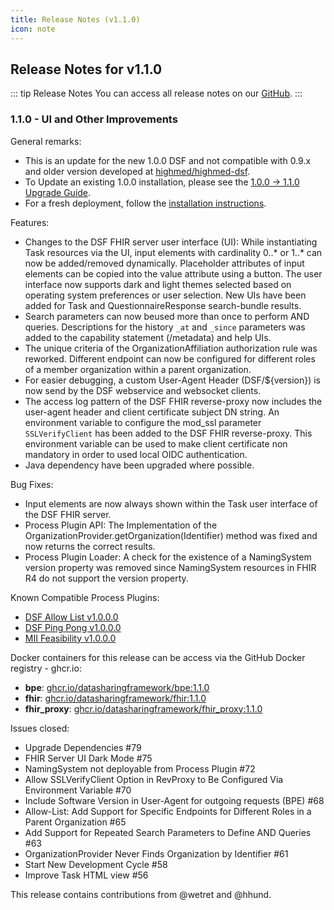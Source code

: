 ```yaml
---
title: Release Notes (v1.1.0)
icon: note
---
```


## Release Notes for v1.1.0

::: tip Release Notes
You can access all release notes on our [GitHub](https://github.com/datasharingframework/dsf/releases).
:::

### 1.1.0 - UI and Other Improvements
General remarks:
- This is an update for the new 1.0.0 DSF and not compatible with 0.9.x and older version developed at [highmed/highmed-dsf](https://github.com/highmed/highmed-dsf).
- To Update an existing 1.0.0 installation, please see the [1.0.0 -> 1.1.0 Upgrade Guide](https://dsf.dev/v1.1.0/maintain/upgrade-from-1.html).
- For a fresh deployment, follow the [installation instructions](https://dsf.dev/v1.1.0/maintain/install.html).

Features:
- Changes to the DSF FHIR server user interface (UI): While instantiating Task resources via the UI, input elements with cardinality 0..* or 1..* can now be added/removed dynamically. Placeholder attributes of input elements can be copied into the value attribute using a button. The user interface now supports dark and light themes selected based on operating system preferences or user selection. New UIs have been added for Task and QuestionnaireResponse search-bundle results.
- Search parameters can now beused more than once to perform AND queries. Descriptions for the history `_at` and `_since` parameters was added to the capability statement (/metadata) and help UIs.
- The unique criteria of the OrganizationAffiliation authorization rule was reworked. Different endpoint can now be configured for different roles of a member organization within a parent organization.
- For easier debugging, a custom User-Agent Header (DSF/${version}) is now send by the DSF webservice and websocket clients. 
- The access log pattern of the DSF FHIR reverse-proxy now includes the user-agent header and client certificate subject DN string. An environment variable to configure the mod_ssl parameter `SSLVerifyClient` has been added to the DSF FHIR reverse-proxy. This environment variable can be used to make client certificate non mandatory in order to used local OIDC authentication.
- Java dependency have been upgraded where possible.

Bug Fixes:
- Input elements are now always shown within the Task user interface of the DSF FHIR server.
- Process Plugin API: The Implementation of the OrganizationProvider.getOrganization(Identifier) method was fixed and now returns the correct results.
- Process Plugin Loader: A check for the existence of a NamingSystem version property was removed since NamingSystem resources in FHIR R4 do not support the version property.

Known Compatible Process Plugins:
- [DSF Allow List v1.0.0.0](https://github.com/datasharingframework/dsf-process-allow-list/releases/tag/v1.0.0.0)
- [DSF Ping Pong v1.0.0.0](https://github.com/datasharingframework/dsf-process-ping-pong/releases/tag/v1.0.0.0)
- [MII Feasibility v1.0.0.0](https://github.com/medizininformatik-initiative/feasibility-dsf-process/releases/tag/v1.0.0.0)

Docker containers for this release can be access via the GitHub Docker registry - ghcr.io:
* **bpe**: [ghcr.io/datasharingframework/bpe:1.1.0](https://github.com/orgs/datasharingframework/packages/container/bpe/121017713?tag=1.1.0)
* **fhir**: [ghcr.io/datasharingframework/fhir:1.1.0](https://github.com/orgs/datasharingframework/packages/container/fhir/121016922?tag=1.1.0)
* **fhir_proxy**: [ghcr.io/datasharingframework/fhir_proxy:1.1.0](https://github.com/orgs/datasharingframework/packages/container/fhir_proxy/121014165?tag=1.1.0)

Issues closed:
- Upgrade Dependencies #79
- FHIR Server UI Dark Mode #75
- NamingSystem not deployable from Process Plugin #72
- Allow SSLVerifyClient Option in RevProxy to Be Configured Via Environment Variable #70
- Include Software Version in User-Agent for outgoing requests (BPE) #68
- Allow-List: Add Support for Specific Endpoints for Different Roles in a Parent Organization #65
- Add Support for Repeated Search Parameters to Define AND Queries #63
- OrganizationProvider Never Finds Organization by Identifier #61
- Start New Development Cycle #58
- Improve Task HTML view #56

This release contains contributions from @wetret and @hhund.

